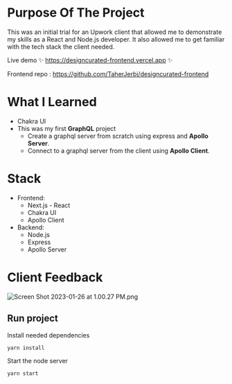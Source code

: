 # Purpose Of The Project

This was an initial trial for an Upwork client that allowed me to demonstrate my skills as a React and Node.js developer. It also allowed me to get familiar with the tech stack the client needed.

Live demo ✨ https://designcurated-frontend.vercel.app ✨

Frontend repo : https://github.com/TaherJerbi/designcurated-frontend

# What I Learned

- Chakra UI
- This was my first **GraphQL** project
    - Create a graphql server from scratch using express and **Apollo Server**.
    - Connect to a graphql server from the client using **Apollo Client**.

# Stack

- Frontend:
    - Next.js - React
    - Chakra UI
    - Apollo Client
- Backend:
    - Node.js
    - Express
    - Apollo Server

# Client Feedback

![Screen Shot 2023-01-26 at 1.00.27 PM.png](https://imgur.com/Pdt9Ja2.png)

## Run project

Install needed dependencies
```
yarn install
```
Start the node server
```
yarn start
``` 
